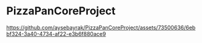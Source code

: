 # PizzaPanCoreProject



https://github.com/aysebayrak/PizzaPanCoreProject/assets/73500636/6ebbf324-3a40-4734-af22-e3b6f880ace9


